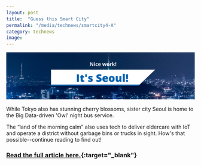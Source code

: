 ```yaml
---
layout: post
title:  "Guess this Smart City"
permalink: "/media/technews/smartcity4-A"
category: technews
image: 
---
```


![Seoul](/images/technews/Seoul_correct.png)

While Tokyo also has stunning cherry blossoms, sister city Seoul is home to the Big Data-driven 'Owl' night bus service.

The “land of the morning calm” also uses tech to deliver eldercare with IoT and operate a district without garbage bins or trucks in sight. How's that possible--continue reading to find out!

### [Read the full article here.](https://www.tech.gov.sg/media/technews/smart-cities-around-the-world-seoul?utm_source=govtech&utm_medium=edm&utm_campaign=technews){:target="_blank"}
